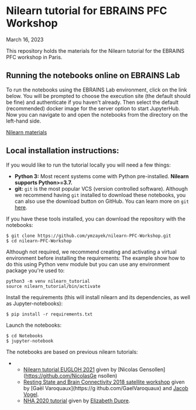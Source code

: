 # Nilearn tutorial for EBRAINS PFC Workshop

March 16, 2023

This repository holds the materials for the Nilearn tutorial for the EBRAINS PFC workshop in Paris.


## Running the notebooks online on EBRAINS Lab

To run the notebooks using the EBRAINS Lab environment, click on the link below. You will be prompted to choose the execution site (the default should be fine) and authenticate if you haven't already. Then select the default (recommended) docker image for the server option to start JupyterHub. Now you can navigate to and open the notebooks from the directory on the left-hand side.

[Nilearn materials](https://lab.ebrains.eu/hub/user-redirect/git-pull?repo=https%3A%2F%2Fgithub.com%2Fymzayek%2Fnilearn-PFC-Workshop&urlpath=lab%2Ftree%2Fnilearn-PFC-Workshop%2F)


## Local installation instructions:

If you would like to run the tutorial locally you will need a few things:

- **Python 3:** Most recent systems come with Python pre-installed. **Nilearn supports Python>=3.7.**
- **git:** `git` is the most popular VCS (version controlled software). Although we recommend having `git` installed to download these notebooks, you can also use the download button on GitHub. You can learn more on `git` [here](https://git-scm.com/book/en/v2/Getting-Started-What-is-Git%3F).

If you have these tools installed, you can download the repository with the notebooks:

```
$ git clone https://github.com/ymzayek/nilearn-PFC-Workshop.git
$ cd nilearn-PFC-Workshop
```

Although not required, we recommend creating and activating a virtual environment before installing the requirements:
The example show how to do this using Python venv module but you can use any environment package you're used to:

```
python3 -m venv nilearn_tutorial
source nilearn_tutorial/bin/activate
```

Install the requirements (this will install nilearn and its dependencies, as well as Jupyter-notebooks):

```
$ pip install -r requirements.txt
```

Launch the notebooks:

```
$ cd Notebooks
$ jupyter-notebook
```

 The notebooks are based on previous nilearn tutorials:

+ - [Nilearn tutorial EUGLOH 2021](https://github.com/NicolasGensollen/nilearn-tutorial-EUGLOH-2021) given by [Nicolas Gensollen](https://github.com/NicolasGe  nsollen)
  - [Resting State and Brain Connectivity 2018 satellite workshop](https://github.com/illdopejake/RS2018_Nilearn_tutorial) given by [Gaël Varoquaux](https://g  ithub.com/GaelVaroquaux) and [Jacob Vogel](https://github.com/illdopejake).
  - [NHA 2020 tutorial](https://emdupre.github.io/nha2020-nilearn/01-data-structures.html) given by [Elizabeth Dupre](https://github.com/emdupre).
